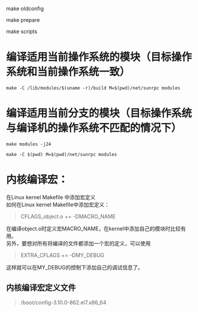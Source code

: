 make oldconfig

make prepare

make scripts

# 编译适用当前操作系统的模块（目标操作系统和当前操作系统一致）
```
make -C /lib/modules/$(uname -r)/build M=$(pwd)/net/sunrpc modules
```
# 编译适用当前分支的模块（目标操作系统与编译机的操作系统不匹配的情况下）
```
make modules -j24

make -C $(pwd) M=$(pwd)/net/sunrpc modules
```
# 内核编译宏：
在Linux kernel Makefile 中添加宏定义  
如何在Linux kernel Makefile中添加宏定义：  
> CFLAGS_object.o += -DMACRO_NAME  

在编译object.o时定义宏MACRO_NAME，在kernel中添加自己的模块时比较有用。  
另外，要想对所有将编译的文件都添加一个宏的定义，可以使用  
> EXTRA_CFLAGS += -DMY_DEBUG  

这样就可以在MY_DEBUG的控制下添加自己的调试信息了。  
## 内核编译宏定义文件
> /boot/config-3.10.0-862.el7.x86_64   
